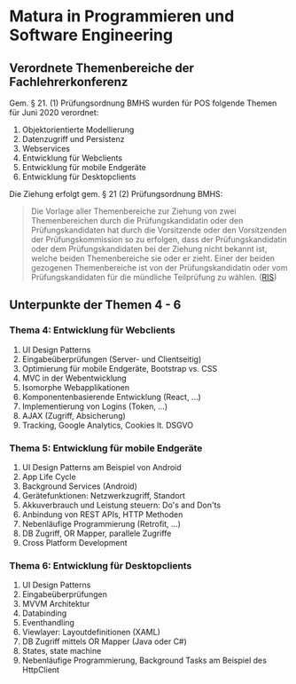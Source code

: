 # Matura in Programmieren und Software Engineering

## Verordnete Themenbereiche der Fachlehrerkonferenz
Gem. § 21. (1) Prüfungsordnung BMHS wurden für POS folgende Themen für Juni 2020 verordnet:
1. Objektorientierte Modellierung
1. Datenzugriff und Persistenz
1. Webservices  
1. Entwicklung für Webclients
1. Entwicklung für mobile Endgeräte
1. Entwicklung für Desktopclients

Die Ziehung erfolgt gem. § 21 (2) Prüfungsordnung BMHS:
> Die Vorlage aller Themenbereiche zur Ziehung von zwei Themenbereichen durch die Prüfungskandidatin 
> oder den Prüfungskandidaten hat durch die Vorsitzende oder den Vorsitzenden der Prüfungskommission 
> so zu erfolgen, dass der Prüfungskandidatin oder dem Prüfungskandidaten bei der Ziehung nicht bekannt 
> ist, welche beiden Themenbereiche sie oder er zieht. Einer der beiden gezogenen Themenbereiche ist 
> von der Prüfungskandidatin oder vom Prüfungskandidaten für die mündliche Teilprüfung zu wählen.
> ([RIS](https://www.ris.bka.gv.at/GeltendeFassung.wxe?Abfrage=Bundesnormen&Gesetzesnummer=20007846))

## Unterpunkte der Themen 4 - 6
### Thema 4: Entwicklung für Webclients
1. UI Design Patterns
1. Eingabeüberprüfungen (Server- und Clientseitig)
1. Optimierung für mobile Endgeräte, Bootstrap vs. CSS
1. MVC in der Webentwicklung
1. Isomorphe Webapplikationen
1. Komponentenbasierende Entwicklung (React, ...)
1. Implementierung von Logins (Token, ...)
1. AJAX (Zugriff, Absicherung)
1. Tracking, Google Analytics, Cookies lt. DSGVO

### Thema 5: Entwicklung für mobile Endgeräte
1. UI Design Patterns am Beispiel von Android
1. App Life Cycle
1. Background Services (Android)
1. Gerätefunktionen: Netzwerkzugriff, Standort
1. Akkuverbrauch und Leistung steuern: Do's and Don'ts
1. Anbindung von REST APIs, HTTP Methoden
1. Nebenläufige Programmierung (Retrofit, ...)
1. DB Zugriff, OR Mapper, parallele Zugriffe
1. Cross Platform Development

### Thema 6: Entwicklung für Desktopclients
1. UI Design Patterns
1. Eingabeüberprüfungen
1. MVVM Architektur
1. Databinding
1. Eventhandling
1. Viewlayer: Layoutdefinitionen (XAML)
1. DB Zugriff mittels OR Mapper (Java oder C#)
1. States, state machine
1. Nebenläufige Programmierung, Background Tasks am Beispiel des HttpClient

